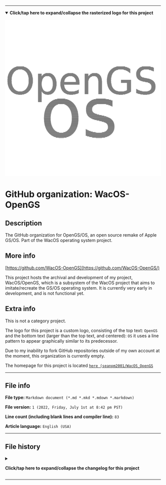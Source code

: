
***

<!--
<details><summary><b lang="en">Click/tap here to expand/collapse the vectorized logo for this project</b></summary>

![WichCraft_Icon_1024px.svg failed to load. The file may be missing or corrupt. Check the file path for errors first.](/AdditionalInfo/2/WacOS-OpenGS/WichCraft_Icon_1024px.svg)

</details>
!-->

<details open><summary><b lang="en">Click/tap here to expand/collapse the rasterized logo for this project</b></summary>

![OpenGS_OS_Logo_1024px_HighCompression.png failed to load. The file may be missing or corrupt. Check the file path for errors first.](/AdditionalInfo/2/WacOS-OpenGS/OpenGS_OS_Logo_1024px_HighCompression.png)

</details>

# GitHub organization: WacOS-OpenGS

## Description

The GitHub organization for OpenGS/OS, an open source remake of Apple GS/OS. Part of the WacOS operating system project.

## More info

[https://github.com/WacOS-OpenGS](https://github.com/WacOS-OpenGS/)

This project hosts the archival and development of my project, WacOS/OpenGS, which is a subsystem of the WacOS project that aims to imitate/recreate the GS/OS operating system. It is currently very early in development, and is not functional yet.

## Extra info

This is not a category project.

The logo for this project is a custom logo, consisting of the top text: `OpenGS` and the bottom text (larger than the top text, and centered): `OS` it uses a line pattern to appear graphically similar to its predecessor.

Due to my inability to fork GitHub repositories outside of my own account at the moment, this organization is currently empty.

The homepage for this project is located [`here (seanpm2001/WacOS_OpenGS`](https://github.com/seanpm2001/WacOS_OpenGS/)

<!--
There is no current home repository for this project.
!-->

***

## File info

**File type:** `Markdown document (*.md *.mkd *.mdown *.markdown)`

**File version:** `1 (2022, Friday, July 1st at 8:42 pm PST)`

**Line count (including blank lines and compiler line):** `83`

**Article language:** `English (USA)`

***

## File history

<details><summary><p lang="en"><b>Click/tap here to expand/collapse the changelog for this project</b></p></summary>

<details><summary><p lang="en"><b>Version 1 (2022, Friday, July 1st at 8:42 pm PST)</b></p></summary>

**This version was made by:** [`@seanpm2001`](https://github.com/seanpm2001/)

> Changes:

- [x] Started the file
- [x] Referenced the organization icon (raster)
<!--  - [x] Referenced the organization icon (vector) !-->
- [x] Added the organization description
- [x] Added the `more info` section
- [x] Added the `extra info` section
- [x] Added the `file info` section
- [x] Added the `file history` section
- [ ] No other changes in version 1

</details>

</details>

***

